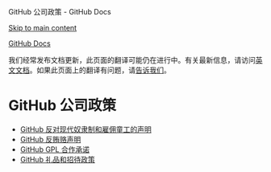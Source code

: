 GitHub 公司政策 - GitHub Docs

[Skip to main content](#main-content)

[](/cn)[GitHub Docs](/cn)

我们经常发布文档更新，此页面的翻译可能仍在进行中。有关最新信息，请访问[英文文档](/en)。如果此页面上的翻译有问题，请[告诉我们](https://github.com/contact?form[subject]=translation%20issue%20on%20docs.github.com&form[comments]=)。

GitHub 公司政策
==========

* [GitHub 反对现代奴隶制和雇佣童工的声明](/cn/site-policy/github-company-policies/github-statement-against-modern-slavery-and-child-labor)
* [GitHub 反贿赂声明](/cn/site-policy/github-company-policies/github-anti-bribery-statement)
* [GitHub GPL 合作承诺](/cn/site-policy/github-company-policies/github-gpl-cooperation-commitment)
* [GitHub 礼品和招待政策](/cn/site-policy/github-company-policies/github-gifts-and-entertainment-policy)
